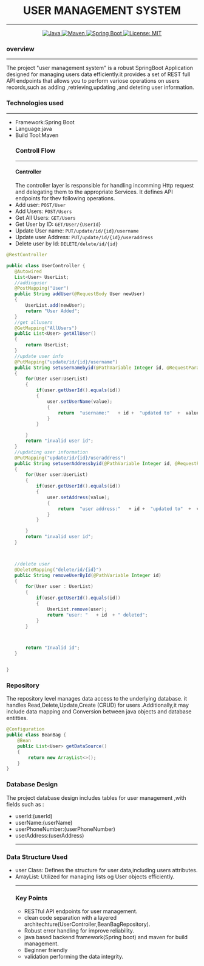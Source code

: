 # <h1 align ="center">USER MANAGEMENT SYSTEM</h1>
***
<p align ="center">
<a href="Java url"> 
  <img alt="Java" src="https://img.shields.io/badge/Java->=8-darkblue.svg"/>
</a>
<a href="Maven url"> 
  <img alt="Maven" src="https://img.shields.io/badge/maven-4.0.0-brightgreen.svg"/>
</a>
<a href="Spring Boot url"> 
  <img alt="Spring Boot" src="https://img.shields.io/badge/Spring Boot-3.1.4-brightgreen.svg"/>
</a>
<a href="Spring Boot url"> 
  <img alt="License: MIT" src="https://img.shields.io/badge/License-MIT-yellow.svg"/>
</a>


  
### overview
***
The project "user management system" is a robust SpringBoot Application designed for managing users data efficiently.it provides a set of REST full API endpoints that allows you to perform variose  operations on users 
records,such as adding ,retrieving,updating ,and deteting user information.
### Technologies used
***
* Framework:Spring Boot
* Language:java
* Build Tool:Maven
  ### Controll Flow
  ***
  #### Controller
  The controller  layer is responsible for handling incomming Http request and delegating them to the appropriate Services.
  It defines API  endpoints for thev following operations.
 * Add user: `POST/User`
 * Add Users: `POST/Users`
 * Get All Users: `GET/Users`
 * Get User by ID: `GET/User/{UserId}`
 * Update User name: `PUT/update/id/{id}/username`
 * Update user Address: `PUT/update/id/{id}/useraddress`
 * Delete user by Id: `DELETE/delete/id/{id}`
 ``` java
@RestController

public class UserController {
    @Autowired
    List<User> UserList;
    //addinguser
    @PostMapping("User")
    public String addUser(@RequestBody User newUser)
    {
        UserList.add(newUser);
        return "User Added";
    }
    //get allusers
    @GetMapping("AllUsers")
    public List<User> getAllUser()
    {
        return UserList;
    }
    //update user info
    @PutMapping("update/id/{id}/username")
    public String setusernamebyid(@PathVariable Integer id, @RequestParam String value)
    {
        for(User user:UserList)
        {
            if(user.getUserId().equals(id))
            {
                user.setUserName(value);
                {
                    return  "username:"   + id +  "updated to"  +  value;
                }
            }

        }
        return "invalid user id";
    }
    //updating user information
    @PutMapping("update/id/{id}/useraddress")
    public String setuserAddressbyid(@PathVariable Integer id, @RequestParam String value)
    {
        for(User user:UserList)
        {
            if(user.getUserId().equals(id))
            {
                user.setAddress(value);
                {
                    return  "user address:"   + id +  "updated to"  +  value;
                }
            }

        }
        return "invalid user id";
    }



    //delete user
    @DeleteMapping("delete/id/{id}")
    public String removeUserById(@PathVariable Integer id)
    {
        for(User user : UserList)
        {
            if(user.getUserId().equals(id))
            {
                UserList.remove(user);
                return "user: "   + id  + " deleted";
            }
        }



        return "Invalid id";
    }


}
```
### Repository
The repository level manages data access to the underlying database.
it handles Read,Delete,Update,Create (CRUD) for users .Additionally,it may include data mapping and Conversion between  java objects and database entitties.
```java
@Configuration
public class BeanBag {
    @Bean
    public List<User> getDataSource()
    {
        return new ArrayList<>();
    }
}
```
### Database Design
The project database design includes tables for user management ,with fields such as :
* userId:(userId)
* userName:(userName)
* userPhoneNumber:(userPhoneNumber)
* userAddress:(userAddress)
  ***
### Data Structure Used
* user Class: Defines the structure for user data,including users attributes.
* ArrayList: Utilized for managing lists og User objects efficiently.
  ***
  ### Key Points
  * RESTful API endpoints for user management.
  * clean code separation with a layered architechture(UserController,BeanBagRepository).
  * Robust error handling for improve reliability.
  * java based backend framework(Spring boot) and maven  for build management.
  * Beginner friendly
  * validation performing the data integrity.
  




  
  
  
  
